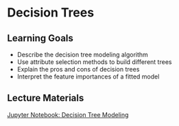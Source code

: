 # Decision Trees

## Learning Goals

- Describe the decision tree modeling algorithm
- Use attribute selection methods to build different trees
- Explain the pros and cons of decision trees
- Interpret the feature importances of a fitted model

## Lecture Materials

[Jupyter Notebook: Decision Tree Modeling](decision_tree_modeling.ipynb)
